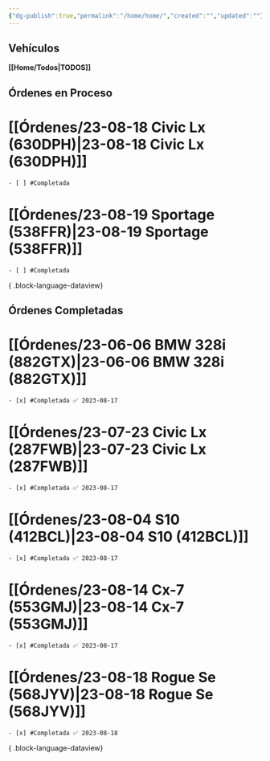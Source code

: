 ```yaml
---
{"dg-publish":true,"permalink":"/home/home/","created":"","updated":""}
---
```



## Vehículos

**[[Home/Todos\|TODOS]]**

## Órdenes en Proceso 

# [[Órdenes/23-08-18 Civic Lx (630DPH)\|23-08-18 Civic Lx (630DPH)]]

    - [ ] #Completada
# [[Órdenes/23-08-19 Sportage (538FFR)\|23-08-19 Sportage (538FFR)]]

    - [ ] #Completada

{ .block-language-dataview} 

## Órdenes Completadas

# [[Órdenes/23-06-06  BMW 328i (882GTX)\|23-06-06  BMW 328i (882GTX)]]

    - [x] #Completada ✅ 2023-08-17
# [[Órdenes/23-07-23 Civic Lx (287FWB)\|23-07-23 Civic Lx (287FWB)]]

    - [x] #Completada ✅ 2023-08-17
# [[Órdenes/23-08-04  S10 (412BCL)\|23-08-04  S10 (412BCL)]]

    - [x] #Completada ✅ 2023-08-17
# [[Órdenes/23-08-14 Cx-7 (553GMJ)\|23-08-14 Cx-7 (553GMJ)]]

    - [x] #Completada ✅ 2023-08-17
# [[Órdenes/23-08-18 Rogue Se (568JYV)\|23-08-18 Rogue Se (568JYV)]]

    - [x] #Completada ✅ 2023-08-18

{ .block-language-dataview} 
